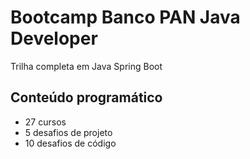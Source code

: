 # Bootcamp Banco PAN Java Developer
Trilha completa em Java Spring Boot

## Conteúdo programático
- 27 cursos
- 5 desafios de projeto
- 10 desafios de código
